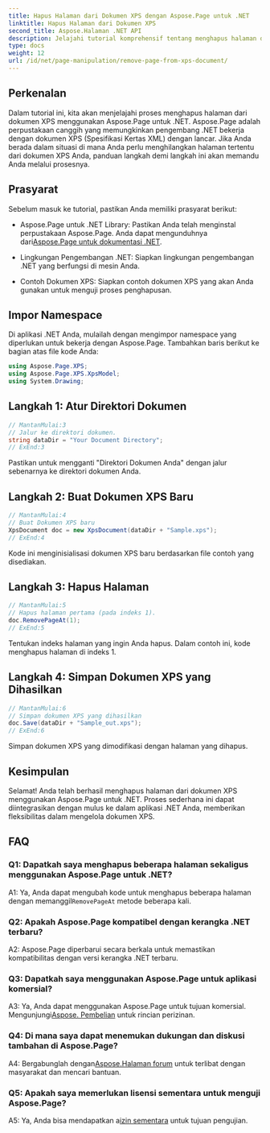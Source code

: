 ```yaml
---
title: Hapus Halaman dari Dokumen XPS dengan Aspose.Page untuk .NET
linktitle: Hapus Halaman dari Dokumen XPS
second_title: Aspose.Halaman .NET API
description: Jelajahi tutorial komprehensif tentang menghapus halaman dari dokumen XPS menggunakan Aspose.Page untuk .NET. Pelajari proses langkah demi langkah, prasyarat, dan FAQ untuk manipulasi dokumen tanpa hambatan.
type: docs
weight: 12
url: /id/net/page-manipulation/remove-page-from-xps-document/
---
```

## Perkenalan

Dalam tutorial ini, kita akan menjelajahi proses menghapus halaman dari dokumen XPS menggunakan Aspose.Page untuk .NET. Aspose.Page adalah perpustakaan canggih yang memungkinkan pengembang .NET bekerja dengan dokumen XPS (Spesifikasi Kertas XML) dengan lancar. Jika Anda berada dalam situasi di mana Anda perlu menghilangkan halaman tertentu dari dokumen XPS Anda, panduan langkah demi langkah ini akan memandu Anda melalui prosesnya.

## Prasyarat

Sebelum masuk ke tutorial, pastikan Anda memiliki prasyarat berikut:

-  Aspose.Page untuk .NET Library: Pastikan Anda telah menginstal perpustakaan Aspose.Page. Anda dapat mengunduhnya dari[Aspose.Page untuk dokumentasi .NET](https://reference.aspose.com/page/net/).

- Lingkungan Pengembangan .NET: Siapkan lingkungan pengembangan .NET yang berfungsi di mesin Anda.

- Contoh Dokumen XPS: Siapkan contoh dokumen XPS yang akan Anda gunakan untuk menguji proses penghapusan.

## Impor Namespace

Di aplikasi .NET Anda, mulailah dengan mengimpor namespace yang diperlukan untuk bekerja dengan Aspose.Page. Tambahkan baris berikut ke bagian atas file kode Anda:

```csharp
using Aspose.Page.XPS;
using Aspose.Page.XPS.XpsModel;
using System.Drawing;
```

## Langkah 1: Atur Direktori Dokumen

```csharp
// MantanMulai:3
// Jalur ke direktori dokumen.
string dataDir = "Your Document Directory";
// ExEnd:3
```

Pastikan untuk mengganti "Direktori Dokumen Anda" dengan jalur sebenarnya ke direktori dokumen Anda.

## Langkah 2: Buat Dokumen XPS Baru

```csharp
// MantanMulai:4
// Buat Dokumen XPS baru
XpsDocument doc = new XpsDocument(dataDir + "Sample.xps");
// ExEnd:4
```

Kode ini menginisialisasi dokumen XPS baru berdasarkan file contoh yang disediakan.

## Langkah 3: Hapus Halaman

```csharp
// MantanMulai:5
// Hapus halaman pertama (pada indeks 1).
doc.RemovePageAt(1);
// ExEnd:5
```

Tentukan indeks halaman yang ingin Anda hapus. Dalam contoh ini, kode menghapus halaman di indeks 1.

## Langkah 4: Simpan Dokumen XPS yang Dihasilkan

```csharp
// MantanMulai:6
// Simpan dokumen XPS yang dihasilkan
doc.Save(dataDir + "Sample_out.xps");
// ExEnd:6
```

Simpan dokumen XPS yang dimodifikasi dengan halaman yang dihapus.

## Kesimpulan

Selamat! Anda telah berhasil menghapus halaman dari dokumen XPS menggunakan Aspose.Page untuk .NET. Proses sederhana ini dapat diintegrasikan dengan mulus ke dalam aplikasi .NET Anda, memberikan fleksibilitas dalam mengelola dokumen XPS.

## FAQ

### Q1: Dapatkah saya menghapus beberapa halaman sekaligus menggunakan Aspose.Page untuk .NET?

A1: Ya, Anda dapat mengubah kode untuk menghapus beberapa halaman dengan memanggil`RemovePageAt` metode beberapa kali.

### Q2: Apakah Aspose.Page kompatibel dengan kerangka .NET terbaru?

A2: Aspose.Page diperbarui secara berkala untuk memastikan kompatibilitas dengan versi kerangka .NET terbaru.

### Q3: Dapatkah saya menggunakan Aspose.Page untuk aplikasi komersial?

 A3: Ya, Anda dapat menggunakan Aspose.Page untuk tujuan komersial. Mengunjungi[Aspose. Pembelian](https://purchase.aspose.com/buy) untuk rincian perizinan.

### Q4: Di mana saya dapat menemukan dukungan dan diskusi tambahan di Aspose.Page?

 A4: Bergabunglah dengan[Aspose.Halaman forum](https://forum.aspose.com/c/page/39) untuk terlibat dengan masyarakat dan mencari bantuan.

### Q5: Apakah saya memerlukan lisensi sementara untuk menguji Aspose.Page?

 A5: Ya, Anda bisa mendapatkan a[izin sementara](https://purchase.aspose.com/temporary-license/) untuk tujuan pengujian.
